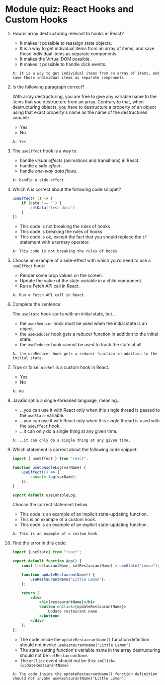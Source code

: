 # Module quiz: React Hooks and Custom Hooks

1. How is array destructuring relevant to hooks in React?
    - It makes it possible to reassign state objects. 
    - It is a way to get individual items from an array of items, and save those individual items as separate components. 
    - It makes the Virtual DOM possible. 
    - It makes it possible to handle click events. 
    ```
    A: It is a way to get individual items from an array of items, and save those individual items as separate components. 

    ```

2. Is the following paragraph correct?

    With array destructuring, you are free to give any variable name to the items that you destructure from an array. Contrary to that, when destructuring objects, you have to destructure a property of an object using that exact property's name as the name of the destructured variable.
    - Yes 
    - No 
    ```
    A: Yes 
    ```

3. The `useEffect` hook is a way to:
    - handle _visual effects_ (animations and transitions) in React.
    - handle a _side effect_. 
    - handle _one-way data flows_.
    ```
    A: handle a side effect. 
    ```

4. Which A is correct about the following code snippet?
    ```jsx
    useEffect( () => {
        if (data !== '') {
            setData('test data')
        }
    })
    ```
    - This code is not breaking the rules of hooks 
    - This code is breaking the rules of hooks 
    - This code is ok, except the fact that you should replace the `if` statement with a ternary operator.
    ```
    A: This code is not breaking the rules of hooks
    ```

5. Choose an example of a side-effect with which you’d need to use a `useEffect` hook:
    - Render some prop values on the screen. 
    - Update the value of the state variable in a child component. 
    - Run a Fetch API call in React. 
    ```
    A: Run a Fetch API call in React. 
    ```

6. Complete the sentence:

    The `useState` hook starts with an initial state, but...
    - the `userReducer` hook must be used when the initial state is an object. 
    - the `useReducer` hook gets a reducer function in addition to the initial state. 
    - the `useReducer` hook cannot be used to track the state at all. 
    ```
    A: the useReducer hook gets a reducer function in addition to the initial state. 
    ```

7. True or false: `useRef` is a custom hook in React.
    - Yes
    - No 
    ```
    A: No
    ```

8. JavaScript is a single-threaded language, meaning...
    - ...you can use it with React only when this single thread is passed to the `useState` variable. 
    - ...you can use it with React only when this single thread is used with the `useEffect` hook. 
    - ...it can only do a single thing at any given time. 
    ```
    A: ..it can only do a single thing at any given time.
    ```

9. Which statement is correct about the following code snippet:
    ```jsx
    import { useEffect } from "react";

    function useConsoleLog(varName) {
        useEffect(() => {
            console.log(varName);
        });
    }

    export default useConsoleLog;
    ```
    Choose the correct statement below.
    - This code is an example of an implicit state-updating function. 
    - This is an example of a custom hook. 
    - This code is an example of an explicit state-updating function.
    ```
    A: This is an example of a custom hook.
    ```

10. Find the error in this code:
    ```jsx
    import {useState} from "react";

    export default function App() {
        const [restaurantName, setRestaurantName] = useState("Lemon");

        function updateRestaurantName() {
            useRestaurantName("Little Lemon");
        };

        return (
            <div>
                <h1>{restaurantName}</h1>
                <button onClick={updateRestaurantName}>
                    Update restaurant name
                </button>
            </div>
        );
    };
    ```
    - The code inside the `updateRestaurantName()` function definition should not invoke `useRestaurantName("Little Lemon")` 
    - The state-setting function's variable name in the array destructuring should not be `setRestaurantName`. 
    - The `onClick` event should not be this: `onClick={updateRestaurantName}`
    ```
    A: The code inside the updateRestaurantName() function definition should not invoke useRestaurantName("Little Lemon") 
    ```